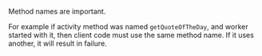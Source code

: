 Method names are important.

For example if activity method was named `getQuoteOfTheDay`, and worker started with it, then client code must use the same method name. If it uses another, it will result in failure.
